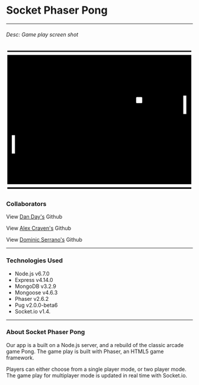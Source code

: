 # Socket Phaser Pong
---

###### Desc: Game play screen shot
![Screen Shot of Single Player game](./screenshot1.png)

### Collaborators
View [Dan Day's]('https://github.com/danrday') Github


View [Alex Craven's]('https://github.com/wacraven') Github


View [Dominic Serrano's]('https://github.com/DominicSerranoC14') Github

---
### Technologies Used

- Node.js v6.7.0
- Express v4.14.0
- MongoDB v3.2.9
- Mongoose v4.6.3
- Phaser v2.6.2
- Pug v2.0.0-beta6
- Socket.io v1.4.

---
### About Socket Phaser Pong

Our app is a built on a Node.js server, and a rebuild of the classic arcade game Pong.
The game play is built with Phaser, an HTML5 game framework.

Players can either choose from a single player mode, or two player mode. The game play for multiplayer mode is updated in real time with Socket.io.

